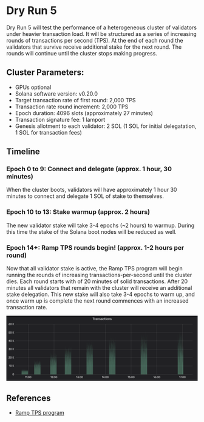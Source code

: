 # Dry Run 5

Dry Run 5 will test the performance of a heterogeneous cluster of validators under heavier transaction load.  It will be structured as a series of increasing rounds of transactions per second \(TPS\). At the end of each round the validators that survive receive additional stake for the next round.  The rounds will continue until the cluster stops making progress.

## Cluster Parameters:

* GPUs optional
* Solana software version: v0.20.0
* Target transaction rate of first round: 2,000 TPS
* Transaction rate round increment: 2,000 TPS
* Epoch duration: 4096 slots \(approximately 27 minutes\)
* Transaction signature fee: 1 lamport
* Genesis allotment to each validator: 2 SOL (1 SOL for initial delegatation, 1 SOL for transaction fees)

## Timeline

### Epoch 0 to 9: Connect and delegate  \(approx. 1 hour, 30 minutes\)

When the cluster boots, validators will have approximately 1 hour 30 minutes to connect and delegate 1 SOL of stake to themselves.

### Epoch 10 to 13: Stake warmup \(approx. 2 hours\)

The new validator stake will take 3-4 epochs \(~2 hours\) to warmup.  During this time the stake of the Solana boot nodes will be reduced as well.

### Epoch 14+: Ramp TPS rounds begin! \(approx. 1-2 hours per round\)

Now that all validator stake is active, the Ramp TPS program will begin running the rounds of increasing transactions-per-second until the cluster dies.  Each round starts with of 20 minutes of solid transactions.  After 20 minutes all validators that remain with the cluster will receive an additional stake delegation.  This new stake will also take 3-4 epochs to warm up, and once warm up is complete the next round commences with an increased transaction rate.

![Ramp TPS rounds visualized](../.gitbook/assets/image.png)

## References

* [Ramp TPS program](https://github.com/solana-labs/tour-de-sol/tree/master/ramp-tps)

